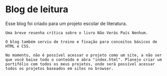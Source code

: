 <h1>Blog de leitura</h1>
    Esse blog foi criado para um projeto escolar de literatura.

    Uma breve resenha crítica sobre o livro Não Verás País Nenhum.

    O blog também serviu de treino e fixação para conceitos básicos de HTML e CSS.
    
    No momento, não é possível acessar o projeto como um site, a não ser que você baixe todo o conteúdo e abra "index.html". Planejo criar um portifólio com todos os meus projetos, onde será possível acessar todos os projetos baseados em sites no browser.